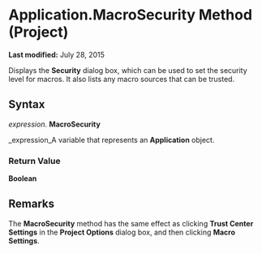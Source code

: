 
# Application.MacroSecurity Method (Project)

 **Last modified:** July 28, 2015

Displays the  **Security** dialog box, which can be used to set the security level for macros. It also lists any macro sources that can be trusted.

## Syntax

 _expression_. **MacroSecurity**

 _expression_A variable that represents an  **Application** object.


### Return Value

 **Boolean**


## Remarks

The  **MacroSecurity** method has the same effect as clicking **Trust Center Settings** in the **Project Options** dialog box, and then clicking **Macro Settings**.

